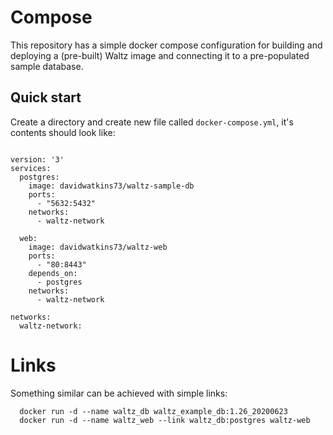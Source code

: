 # Compose

This repository has a simple docker compose configuration for
building and deploying a (pre-built) Waltz image and connecting
it to a pre-populated sample database.

## Quick start

Create a directory and create new file called `docker-compose.yml`, it's contents 
should look like:

```

version: '3'
services:
  postgres: 
    image: davidwatkins73/waltz-sample-db
    ports: 
      - "5632:5432"
    networks:
      - waltz-network

  web:
    image: davidwatkins73/waltz-web
    ports:
      - "80:8443"
    depends_on: 
      - postgres
    networks:
      - waltz-network

networks:
  waltz-network:

```

# Links

Something similar can be achieved with simple links:

```
  docker run -d --name waltz_db waltz_example_db:1.26_20200623
  docker run -d --name waltz_web --link waltz_db:postgres waltz-web
```
